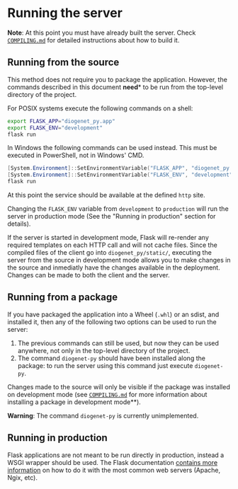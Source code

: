 # Running the server #

**Note**: At this point you must have already built the server.
Check [`COMPILING.md`](COMPILING.md) for detailed instructions about how to
build it.

## Running from the source ##

This method does not require you to package the application. However, the commands
described in this document **need*** to be run from the top-level directory of the project.

For POSIX systems execute the following commands on a shell:

```sh
export FLASK_APP="diogenet_py.app"
export FLASK_ENV="development"
flask run
```

In Windows the following commands can be used instead. This must be
executed in PowerShell, not in Windows' CMD. 

```powershell
[System.Environment]::SetEnvironmentVariable("FLASK_APP", "diogenet_py.app")
[System.Environment]::SetEnvironmentVariable("FLASK_ENV", "development")
flask run
```
At this point the service should be available at the defined `http` site.  

Changing the `FLASK_ENV` variable from `development` to `production` will run the 
server in production mode (See the "Running in production" section for details).

If the server is started in development mode, Flask will re-render any
required templates on each HTTP call and will not cache files. Since the compiled 
files of the client go into `diogenet_py/static/`, executing the server from the source 
in development mode allows you to make changes in the source and inmediatly have the changes 
available in the deployment. Changes can be made to both the client and the server.   

## Running from a package ##

If you have packaged the application into a Wheel (`.whl`) or an sdist, and
installed it, then any of the following two options can be used to run the
server:

1. The previous commands can still be used, but now they can be used anywhere,
not only in the top-level directory of the project.
2. The command `diogenet-py` should have been installed along the package:
to run the server using this command just execute `diogenet-py`.

Changes made to the source will only be visible if the package was installed
on development mode (see [`COMPILING.md`](COMPILING.md) for more information
about installing a package in development mode**).

**Warning**: The command `diogenet-py` is currently unimplemented.

## Running in production ##

Flask applications are not meant to be run directly in production, instead
a WSGI wrapper should be used. The Flask documentation [contains more
information](https://flask.palletsprojects.com/en/1.1.x/deploying/)
on how to do it with the most common web servers (Apache, Ngix, etc).

